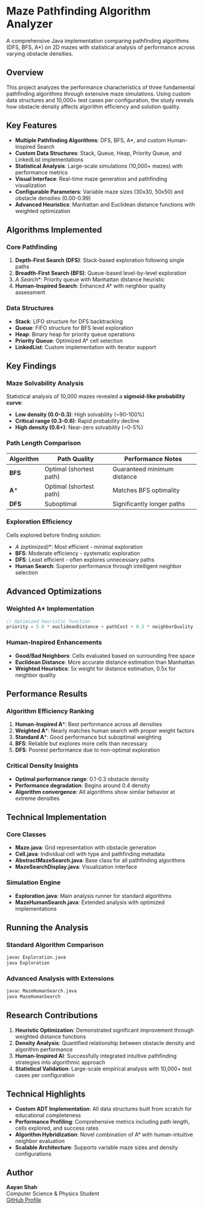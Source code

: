# Maze Pathfinding Algorithm Analyzer

A comprehensive Java implementation comparing pathfinding algorithms (DFS, BFS, A*) on 2D mazes with statistical analysis of performance across varying obstacle densities.

## Overview

This project analyzes the performance characteristics of three fundamental pathfinding algorithms through extensive maze simulations. Using custom data structures and 10,000+ test cases per configuration, the study reveals how obstacle density affects algorithm efficiency and solution quality.

## Key Features

- **Multiple Pathfinding Algorithms**: DFS, BFS, A*, and custom Human-Inspired Search
- **Custom Data Structures**: Stack, Queue, Heap, Priority Queue, and LinkedList implementations
- **Statistical Analysis**: Large-scale simulations (10,000+ mazes) with performance metrics
- **Visual Interface**: Real-time maze generation and pathfinding visualization
- **Configurable Parameters**: Variable maze sizes (30x30, 50x50) and obstacle densities (0.00-0.99)
- **Advanced Heuristics**: Manhattan and Euclidean distance functions with weighted optimization

## Algorithms Implemented

### Core Pathfinding
1. **Depth-First Search (DFS)**: Stack-based exploration following single paths
2. **Breadth-First Search (BFS)**: Queue-based level-by-level exploration  
3. **A* Search**: Priority queue with Manhattan distance heuristic
4. **Human-Inspired Search**: Enhanced A* with neighbor quality assessment

### Data Structures
- **Stack**: LIFO structure for DFS backtracking
- **Queue**: FIFO structure for BFS level exploration
- **Heap**: Binary heap for priority queue operations
- **Priority Queue**: Optimized A* cell selection
- **LinkedList**: Custom implementation with iterator support

## Key Findings

### Maze Solvability Analysis
Statistical analysis of 10,000 mazes revealed a **sigmoid-like probability curve**:
- **Low density (0.0-0.3)**: High solvability (~90-100%)
- **Critical range (0.3-0.6)**: Rapid probability decline
- **High density (0.6+)**: Near-zero solvability (~0-5%)

### Path Length Comparison
| Algorithm | Path Quality | Performance Notes |
|-----------|--------------|------------------|
| **BFS** | Optimal (shortest path) | Guaranteed minimum distance |
| **A*** | Optimal (shortest path) | Matches BFS optimality |
| **DFS** | Suboptimal | Significantly longer paths |

### Exploration Efficiency
Cells explored before finding solution:
- **A* (optimized)**: Most efficient - minimal exploration
- **BFS**: Moderate efficiency - systematic exploration
- **DFS**: Least efficient - often explores unnecessary paths
- **Human Search**: Superior performance through intelligent neighbor selection

## Advanced Optimizations

### Weighted A* Implementation
```java
// Optimized heuristic function
priority = 5.0 * euclideanDistance + pathCost + 0.5 * neighborQuality
```

### Human-Inspired Enhancements
- **Good/Bad Neighbors**: Cells evaluated based on surrounding free space
- **Euclidean Distance**: More accurate distance estimation than Manhattan
- **Weighted Heuristics**: 5x weight for distance estimation, 0.5x for neighbor quality

## Performance Results

### Algorithm Efficiency Ranking
1. **Human-Inspired A***: Best performance across all densities
2. **Weighted A***: Nearly matches human search with proper weight factors
3. **Standard A***: Good performance but suboptimal weighting
4. **BFS**: Reliable but explores more cells than necessary
5. **DFS**: Poorest performance due to non-optimal exploration

### Critical Density Insights
- **Optimal performance range**: 0.1-0.3 obstacle density
- **Performance degradation**: Begins around 0.4 density
- **Algorithm convergence**: All algorithms show similar behavior at extreme densities

## Technical Implementation

### Core Classes
- **Maze.java**: Grid representation with obstacle generation
- **Cell.java**: Individual cell with type and pathfinding metadata
- **AbstractMazeSearch.java**: Base class for all pathfinding algorithms
- **MazeSearchDisplay.java**: Visualization interface

### Simulation Engine
- **Exploration.java**: Main analysis runner for standard algorithms
- **MazeHumanSearch.java**: Extended analysis with optimized implementations

## Running the Analysis

### Standard Algorithm Comparison
```bash
javac Exploration.java
java Exploration
```

### Advanced Analysis with Extensions
```bash
javac MazeHumanSearch.java
java MazeHumanSearch
```

## Research Contributions

1. **Heuristic Optimization**: Demonstrated significant improvement through weighted distance functions
2. **Density Analysis**: Quantified relationship between obstacle density and algorithm performance  
3. **Human-Inspired AI**: Successfully integrated intuitive pathfinding strategies into algorithmic approach
4. **Statistical Validation**: Large-scale empirical analysis with 10,000+ test cases per configuration

## Technical Highlights

- **Custom ADT Implementation**: All data structures built from scratch for educational completeness
- **Performance Profiling**: Comprehensive metrics including path length, cells explored, and success rates
- **Algorithm Hybridization**: Novel combination of A* with human-intuitive neighbor evaluation
- **Scalable Architecture**: Supports variable maze sizes and density configurations

## Author

**Aayan Shah**  
Computer Science & Physics Student  
[GitHub Profile](https://github.com/aayans314)
